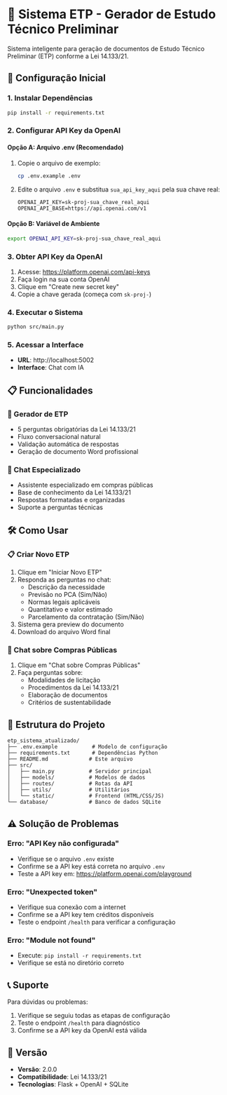 # 🎯 Sistema ETP - Gerador de Estudo Técnico Preliminar

Sistema inteligente para geração de documentos de Estudo Técnico Preliminar (ETP) conforme a Lei 14.133/21.

## 🚀 **Configuração Inicial**

### 1. **Instalar Dependências**
```bash
pip install -r requirements.txt
```

### 2. **Configurar API Key da OpenAI**

#### **Opção A: Arquivo .env (Recomendado)**
1. Copie o arquivo de exemplo:
   ```bash
   cp .env.example .env
   ```

2. Edite o arquivo `.env` e substitua `sua_api_key_aqui` pela sua chave real:
   ```env
   OPENAI_API_KEY=sk-proj-sua_chave_real_aqui
   OPENAI_API_BASE=https://api.openai.com/v1
   ```

#### **Opção B: Variável de Ambiente**
```bash
export OPENAI_API_KEY=sk-proj-sua_chave_real_aqui
```

### 3. **Obter API Key da OpenAI**
1. Acesse: https://platform.openai.com/api-keys
2. Faça login na sua conta OpenAI
3. Clique em "Create new secret key"
4. Copie a chave gerada (começa com `sk-proj-`)

### 4. **Executar o Sistema**
```bash
python src/main.py
```

### 5. **Acessar a Interface**
- **URL**: http://localhost:5002
- **Interface**: Chat com IA

## 📋 **Funcionalidades**

### **🔹 Gerador de ETP**
- 5 perguntas obrigatórias da Lei 14.133/21
- Fluxo conversacional natural
- Validação automática de respostas
- Geração de documento Word profissional

### **🔹 Chat Especializado**
- Assistente especializado em compras públicas
- Base de conhecimento da Lei 14.133/21
- Respostas formatadas e organizadas
- Suporte a perguntas técnicas

## 🛠️ **Como Usar**

### **📋 Criar Novo ETP**
1. Clique em "Iniciar Novo ETP"
2. Responda as perguntas no chat:
   - Descrição da necessidade
   - Previsão no PCA (Sim/Não)
   - Normas legais aplicáveis
   - Quantitativo e valor estimado
   - Parcelamento da contratação (Sim/Não)
3. Sistema gera preview do documento
4. Download do arquivo Word final

### **💬 Chat sobre Compras Públicas**
1. Clique em "Chat sobre Compras Públicas"
2. Faça perguntas sobre:
   - Modalidades de licitação
   - Procedimentos da Lei 14.133/21
   - Elaboração de documentos
   - Critérios de sustentabilidade

## 🔧 **Estrutura do Projeto**

```
etp_sistema_atualizado/
├── .env.example           # Modelo de configuração
├── requirements.txt       # Dependências Python
├── README.md             # Este arquivo
├── src/
│   ├── main.py           # Servidor principal
│   ├── models/           # Modelos de dados
│   ├── routes/           # Rotas da API
│   ├── utils/            # Utilitários
│   └── static/           # Frontend (HTML/CSS/JS)
└── database/             # Banco de dados SQLite
```

## ⚠️ **Solução de Problemas**

### **Erro: "API Key não configurada"**
- Verifique se o arquivo `.env` existe
- Confirme se a API key está correta no arquivo `.env`
- Teste a API key em: https://platform.openai.com/playground

### **Erro: "Unexpected token"**
- Verifique sua conexão com a internet
- Confirme se a API key tem créditos disponíveis
- Teste o endpoint `/health` para verificar a configuração

### **Erro: "Module not found"**
- Execute: `pip install -r requirements.txt`
- Verifique se está no diretório correto

## 📞 **Suporte**

Para dúvidas ou problemas:
1. Verifique se seguiu todas as etapas de configuração
2. Teste o endpoint `/health` para diagnóstico
3. Confirme se a API key da OpenAI está válida

## 🎉 **Versão**
- **Versão**: 2.0.0
- **Compatibilidade**: Lei 14.133/21
- **Tecnologias**: Flask + OpenAI + SQLite
